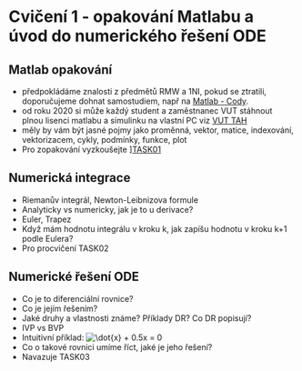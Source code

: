 ﻿# Cvičení 1 - opakování Matlabu a úvod do numerického řešení ODE

## Matlab opakování
* předpokládáme znalosti z předmětů RMW a 1NI, pokud se ztratili, doporučujeme dohnat samostudiem, např na [Matlab - Cody](https://www.mathworks.com/matlabcentral/cody/).
* od roku 2020 si může každý student a zaměstnanec VUT stáhnout plnou lisenci matlabu a simulinku na vlastní PC viz [VUT TAH](https://www.vutbr.cz/intra/software/matlab-campus-wide)
* měly by vám být jasné pojmy jako proměnná, vektor, matice, indexování, vektorizacem, cykly, podmínky, funkce, plot
* Pro zopakování vyzkoušejte ][TASK01](https://github.com/MBrablc/BUT-FME-RDO/tree/master/cv1%20-%20ODE%20intro/T01%20-%20Matlab%20refresh)

## Numerická integrace
* Riemanův integrál, Newton-Leibnizova formule
* Analyticky vs numericky, jak je to u derivace?
* Euler, Trapez
* Když mám hodnotu integrálu v kroku k, jak zapíšu hodnotu v kroku k+1 podle Eulera?
* Pro procvičení TASK02

## Numerické řešení ODE
* Co je to diferenciální rovnice?
* Co je jejím řešením?
* Jaké druhy a vlastnosti známe? Příklady DR? Co DR popisují?
* IVP vs BVP
* Intuitivní příklad: 
![\dot{x} + 0.5x = 0](https://render.githubusercontent.com/render/math?math=%5Cdot%7Bx%7D%20%2B%200.5x%20%3D%200)
* Co o takové rovnici umíme říct, jaké je jeho řešení?
* Navazuje TASK03

